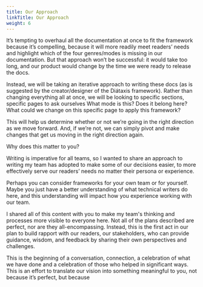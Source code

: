 ```yaml
---
title: Our Approach
linkTitle: Our Approach
weight: 6
---
```


It’s tempting to overhaul all the documentation at once to fit the framework because it’s compelling, because it will more readily meet readers’ needs and highlight which of the four genres/modes is missing in our documentation. But that approach won’t be successful: it would take too long, and our product would change by the time we were ready to release the docs.

Instead, we will be taking an iterative approach to writing these docs (as is suggested by the creator/designer of the Diátaxis framework). Rather than changing everything all at once, we will be looking to specific sections, specific pages to ask ourselves
What mode is this? Does it belong here?
What could we change on this specific page to apply this framework?

This will help us determine whether or not we’re going in the right direction as we move forward. And, if we’re not, we can simply pivot and make changes that get us moving in the right direction again.

Why does this matter to you?

Writing is imperative for all teams, so I wanted to share an approach to writing my team has adopted to make some of our decisions easier, to more effectively serve our readers’ needs no matter their persona or experience.

Perhaps you can consider frameworks for your own team or for yourself. Maybe you just have a better understanding of what technical writers do here, and this understanding will impact how you experience working with our team.

I shared all of this content with you to make my team's thinking and processes more visible to everyone here. Not all of the plans described are perfect, nor are they all-encompassing. Instead, this is the first act in our plan to build rapport with our readers, our stakeholders, who can provide guidance, wisdom, and feedback by sharing their own perspectives and challenges.

This is the beginning of a conversation, connection, a celebration of what we have done and a celebration of those who helped in significant ways. This is an effort to translate our vision into something meaningful to you, not because it’s perfect, but because


